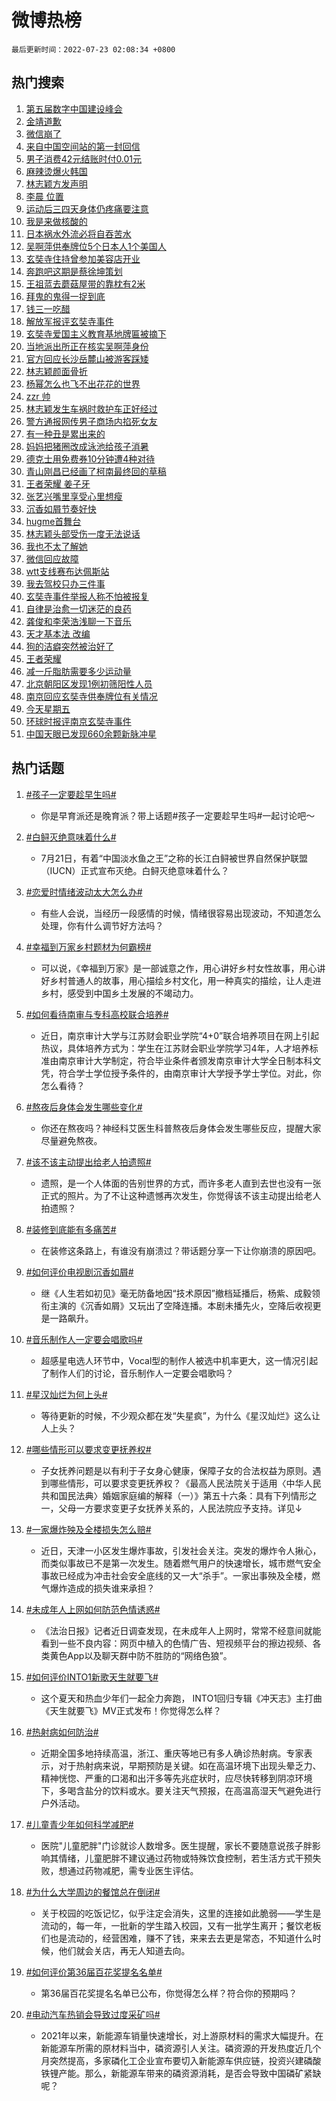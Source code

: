 # 微博热榜

`最后更新时间：2022-07-23 02:08:34 +0800`

## 热门搜索

1. [第五届数字中国建设峰会](https://m.weibo.cn/search?containerid=100103type%3D1%26t%3D10%26q%3D%23%E7%AC%AC%E4%BA%94%E5%B1%8A%E6%95%B0%E5%AD%97%E4%B8%AD%E5%9B%BD%E5%BB%BA%E8%AE%BE%E5%B3%B0%E4%BC%9A%23&stream_entry_id=51&isnewpage=1&extparam=seat%3D1%26c_type%3D51%26filter_type%3Drealtimehot%26cate%3D10103%26pos%3D0%26dgr%3D0%26display_time%3D1658513313%26pre_seqid%3D165851331318100438185&luicode=10000011&lfid=106003type%253D25%2526t%253D3%2526disable_hot%253D1%2526filter_type%253Drealtimehot)
1. [金靖道歉](https://m.weibo.cn/search?containerid=100103type%3D1%26t%3D10%26q%3D%23%E9%87%91%E9%9D%96%E9%81%93%E6%AD%89%23&stream_entry_id=31&isnewpage=1&extparam=seat%3D1%26lcate%3D5001%26realpos%3D1%26pos%3D0%26c_type%3D31%26filter_type%3Drealtimehot%26cate%3D0%26dgr%3D0%26flag%3D2%26display_time%3D1658513313%26pre_seqid%3D165851331318100438185&luicode=10000011&lfid=106003type%253D25%2526t%253D3%2526disable_hot%253D1%2526filter_type%253Drealtimehot)
1. [微信崩了](https://m.weibo.cn/search?containerid=100103type%3D1%26t%3D10%26q%3D%23%E5%BE%AE%E4%BF%A1%E5%B4%A9%E4%BA%86%23&stream_entry_id=31&isnewpage=1&extparam=seat%3D1%26lcate%3D5001%26realpos%3D2%26pos%3D1%26c_type%3D31%26filter_type%3Drealtimehot%26cate%3D0%26dgr%3D0%26flag%3D2%26display_time%3D1658513313%26pre_seqid%3D165851331318100438185&luicode=10000011&lfid=106003type%253D25%2526t%253D3%2526disable_hot%253D1%2526filter_type%253Drealtimehot)
1. [来自中国空间站的第一封回信](https://m.weibo.cn/search?containerid=100103type%3D1%26t%3D10%26q%3D%23%E6%9D%A5%E8%87%AA%E4%B8%AD%E5%9B%BD%E7%A9%BA%E9%97%B4%E7%AB%99%E7%9A%84%E7%AC%AC%E4%B8%80%E5%B0%81%E5%9B%9E%E4%BF%A1%23&stream_entry_id=31&isnewpage=1&extparam=seat%3D1%26lcate%3D5001%26realpos%3D3%26pos%3D2%26c_type%3D31%26filter_type%3Drealtimehot%26cate%3D0%26dgr%3D0%26flag%3D0%26display_time%3D1658513313%26pre_seqid%3D165851331318100438185&luicode=10000011&lfid=106003type%253D25%2526t%253D3%2526disable_hot%253D1%2526filter_type%253Drealtimehot)
1. [男子消费42元结账时付0.01元](https://m.weibo.cn/search?containerid=100103type%3D1%26t%3D10%26q%3D%23%E7%94%B7%E5%AD%90%E6%B6%88%E8%B4%B942%E5%85%83%E7%BB%93%E8%B4%A6%E6%97%B6%E4%BB%980.01%E5%85%83%23&stream_entry_id=31&isnewpage=1&extparam=seat%3D1%26lcate%3D5001%26realpos%3D4%26pos%3D3%26c_type%3D31%26filter_type%3Drealtimehot%26cate%3D0%26dgr%3D0%26flag%3D2%26display_time%3D1658513313%26pre_seqid%3D165851331318100438185&luicode=10000011&lfid=106003type%253D25%2526t%253D3%2526disable_hot%253D1%2526filter_type%253Drealtimehot)
1. [麻辣烫爆火韩国](https://m.weibo.cn/search?containerid=100103type%3D1%26t%3D10%26q%3D%23%E9%BA%BB%E8%BE%A3%E7%83%AB%E7%88%86%E7%81%AB%E9%9F%A9%E5%9B%BD%23&stream_entry_id=31&isnewpage=1&extparam=seat%3D1%26lcate%3D5001%26realpos%3D5%26pos%3D4%26c_type%3D31%26filter_type%3Drealtimehot%26cate%3D0%26dgr%3D0%26flag%3D0%26display_time%3D1658513313%26pre_seqid%3D165851331318100438185&luicode=10000011&lfid=106003type%253D25%2526t%253D3%2526disable_hot%253D1%2526filter_type%253Drealtimehot)
1. [林志颖方发声明](https://m.weibo.cn/search?containerid=100103type%3D1%26t%3D10%26q%3D%23%E6%9E%97%E5%BF%97%E9%A2%96%E6%96%B9%E5%8F%91%E5%A3%B0%E6%98%8E%23&stream_entry_id=31&isnewpage=1&extparam=seat%3D1%26lcate%3D5001%26realpos%3D6%26pos%3D5%26c_type%3D31%26filter_type%3Drealtimehot%26cate%3D0%26dgr%3D0%26flag%3D2%26display_time%3D1658513313%26pre_seqid%3D165851331318100438185&luicode=10000011&lfid=106003type%253D25%2526t%253D3%2526disable_hot%253D1%2526filter_type%253Drealtimehot)
1. [李晨 位置](https://m.weibo.cn/search?containerid=100103type%3D1%26t%3D10%26q%3D%E6%9D%8E%E6%99%A8+%E4%BD%8D%E7%BD%AE&stream_entry_id=31&isnewpage=1&extparam=seat%3D1%26lcate%3D5001%26realpos%3D7%26pos%3D6%26c_type%3D31%26filter_type%3Drealtimehot%26cate%3D0%26dgr%3D0%26flag%3D2%26display_time%3D1658513313%26pre_seqid%3D165851331318100438185&luicode=10000011&lfid=106003type%253D25%2526t%253D3%2526disable_hot%253D1%2526filter_type%253Drealtimehot)
1. [运动后三四天身体仍疼痛要注意](https://m.weibo.cn/search?containerid=100103type%3D1%26t%3D10%26q%3D%23%E8%BF%90%E5%8A%A8%E5%90%8E%E4%B8%89%E5%9B%9B%E5%A4%A9%E8%BA%AB%E4%BD%93%E4%BB%8D%E7%96%BC%E7%97%9B%E8%A6%81%E6%B3%A8%E6%84%8F%23&stream_entry_id=31&isnewpage=1&extparam=seat%3D1%26lcate%3D5001%26realpos%3D8%26pos%3D7%26c_type%3D31%26filter_type%3Drealtimehot%26cate%3D0%26dgr%3D0%26flag%3D0%26display_time%3D1658513313%26pre_seqid%3D165851331318100438185&luicode=10000011&lfid=106003type%253D25%2526t%253D3%2526disable_hot%253D1%2526filter_type%253Drealtimehot)
1. [我是来做核酸的](https://m.weibo.cn/search?containerid=100103type%3D1%26t%3D10%26q%3D%23%E6%88%91%E6%98%AF%E6%9D%A5%E5%81%9A%E6%A0%B8%E9%85%B8%E7%9A%84%23&stream_entry_id=31&isnewpage=1&extparam=seat%3D1%26lcate%3D5001%26realpos%3D9%26pos%3D8%26c_type%3D31%26filter_type%3Drealtimehot%26cate%3D0%26dgr%3D0%26flag%3D0%26display_time%3D1658513313%26pre_seqid%3D165851331318100438185&luicode=10000011&lfid=106003type%253D25%2526t%253D3%2526disable_hot%253D1%2526filter_type%253Drealtimehot)
1. [日本祸水外流必将自吞苦水](https://m.weibo.cn/search?containerid=100103type%3D1%26t%3D10%26q%3D%23%E6%97%A5%E6%9C%AC%E7%A5%B8%E6%B0%B4%E5%A4%96%E6%B5%81%E5%BF%85%E5%B0%86%E8%87%AA%E5%90%9E%E8%8B%A6%E6%B0%B4%23&stream_entry_id=31&isnewpage=1&extparam=seat%3D1%26lcate%3D5001%26realpos%3D10%26pos%3D9%26c_type%3D31%26filter_type%3Drealtimehot%26cate%3D0%26dgr%3D0%26flag%3D0%26display_time%3D1658513313%26pre_seqid%3D165851331318100438185&luicode=10000011&lfid=106003type%253D25%2526t%253D3%2526disable_hot%253D1%2526filter_type%253Drealtimehot)
1. [吴啊萍供奉牌位5个日本人1个美国人](https://m.weibo.cn/search?containerid=100103type%3D1%26t%3D10%26q%3D%23%E5%90%B4%E5%95%8A%E8%90%8D%E4%BE%9B%E5%A5%89%E7%89%8C%E4%BD%8D5%E4%B8%AA%E6%97%A5%E6%9C%AC%E4%BA%BA1%E4%B8%AA%E7%BE%8E%E5%9B%BD%E4%BA%BA%23&stream_entry_id=31&isnewpage=1&extparam=seat%3D1%26lcate%3D5001%26realpos%3D11%26pos%3D10%26c_type%3D31%26filter_type%3Drealtimehot%26cate%3D0%26dgr%3D0%26flag%3D0%26display_time%3D1658513313%26pre_seqid%3D165851331318100438185&luicode=10000011&lfid=106003type%253D25%2526t%253D3%2526disable_hot%253D1%2526filter_type%253Drealtimehot)
1. [玄奘寺住持曾参加美容店开业](https://m.weibo.cn/search?containerid=100103type%3D1%26t%3D10%26q%3D%23%E7%8E%84%E5%A5%98%E5%AF%BA%E4%BD%8F%E6%8C%81%E6%9B%BE%E5%8F%82%E5%8A%A0%E7%BE%8E%E5%AE%B9%E5%BA%97%E5%BC%80%E4%B8%9A%23&stream_entry_id=31&isnewpage=1&extparam=seat%3D1%26lcate%3D5001%26realpos%3D12%26pos%3D11%26c_type%3D31%26filter_type%3Drealtimehot%26cate%3D0%26dgr%3D0%26flag%3D0%26display_time%3D1658513313%26pre_seqid%3D165851331318100438185&luicode=10000011&lfid=106003type%253D25%2526t%253D3%2526disable_hot%253D1%2526filter_type%253Drealtimehot)
1. [奔跑吧这期是蔡徐坤策划](https://m.weibo.cn/search?containerid=100103type%3D1%26t%3D10%26q%3D%23%E5%A5%94%E8%B7%91%E5%90%A7%E8%BF%99%E6%9C%9F%E6%98%AF%E8%94%A1%E5%BE%90%E5%9D%A4%E7%AD%96%E5%88%92%23&stream_entry_id=31&isnewpage=1&extparam=seat%3D1%26lcate%3D5001%26realpos%3D13%26pos%3D12%26c_type%3D31%26filter_type%3Drealtimehot%26cate%3D0%26dgr%3D0%26flag%3D1%26display_time%3D1658513313%26pre_seqid%3D165851331318100438185&luicode=10000011&lfid=106003type%253D25%2526t%253D3%2526disable_hot%253D1%2526filter_type%253Drealtimehot)
1. [王祖蓝去蘑菇屋带的靠枕有2米](https://m.weibo.cn/search?containerid=100103type%3D1%26t%3D10%26q%3D%23%E7%8E%8B%E7%A5%96%E8%93%9D%E5%8E%BB%E8%98%91%E8%8F%87%E5%B1%8B%E5%B8%A6%E7%9A%84%E9%9D%A0%E6%9E%95%E6%9C%892%E7%B1%B3%23&stream_entry_id=31&isnewpage=1&extparam=seat%3D1%26lcate%3D5001%26realpos%3D14%26pos%3D13%26c_type%3D31%26filter_type%3Drealtimehot%26cate%3D0%26dgr%3D0%26flag%3D1%26display_time%3D1658513313%26pre_seqid%3D165851331318100438185&luicode=10000011&lfid=106003type%253D25%2526t%253D3%2526disable_hot%253D1%2526filter_type%253Drealtimehot)
1. [拜鬼的鬼得一捉到底](https://m.weibo.cn/search?containerid=100103type%3D1%26t%3D10%26q%3D%23%E6%8B%9C%E9%AC%BC%E7%9A%84%E9%AC%BC%E5%BE%97%E4%B8%80%E6%8D%89%E5%88%B0%E5%BA%95%23&stream_entry_id=31&isnewpage=1&extparam=seat%3D1%26lcate%3D5001%26realpos%3D15%26pos%3D14%26c_type%3D31%26filter_type%3Drealtimehot%26cate%3D0%26dgr%3D0%26flag%3D0%26display_time%3D1658513313%26pre_seqid%3D165851331318100438185&luicode=10000011&lfid=106003type%253D25%2526t%253D3%2526disable_hot%253D1%2526filter_type%253Drealtimehot)
1. [钱三一吃醋](https://m.weibo.cn/search?containerid=100103type%3D1%26t%3D10%26q%3D%23%E9%92%B1%E4%B8%89%E4%B8%80%E5%90%83%E9%86%8B%23&stream_entry_id=31&isnewpage=1&extparam=seat%3D1%26lcate%3D5001%26realpos%3D16%26pos%3D15%26c_type%3D31%26filter_type%3Drealtimehot%26cate%3D0%26dgr%3D0%26flag%3D0%26display_time%3D1658513313%26pre_seqid%3D165851331318100438185&luicode=10000011&lfid=106003type%253D25%2526t%253D3%2526disable_hot%253D1%2526filter_type%253Drealtimehot)
1. [解放军报评玄奘寺事件](https://m.weibo.cn/search?containerid=100103type%3D1%26t%3D10%26q%3D%23%E8%A7%A3%E6%94%BE%E5%86%9B%E6%8A%A5%E8%AF%84%E7%8E%84%E5%A5%98%E5%AF%BA%E4%BA%8B%E4%BB%B6%23&stream_entry_id=31&isnewpage=1&extparam=seat%3D1%26lcate%3D5001%26realpos%3D17%26pos%3D16%26c_type%3D31%26filter_type%3Drealtimehot%26cate%3D0%26dgr%3D0%26flag%3D0%26display_time%3D1658513313%26pre_seqid%3D165851331318100438185&luicode=10000011&lfid=106003type%253D25%2526t%253D3%2526disable_hot%253D1%2526filter_type%253Drealtimehot)
1. [玄奘寺爱国主义教育基地牌匾被摘下](https://m.weibo.cn/search?containerid=100103type%3D1%26t%3D10%26q%3D%23%E7%8E%84%E5%A5%98%E5%AF%BA%E7%88%B1%E5%9B%BD%E4%B8%BB%E4%B9%89%E6%95%99%E8%82%B2%E5%9F%BA%E5%9C%B0%E7%89%8C%E5%8C%BE%E8%A2%AB%E6%91%98%E4%B8%8B%23&stream_entry_id=31&isnewpage=1&extparam=seat%3D1%26lcate%3D5001%26realpos%3D18%26pos%3D17%26c_type%3D31%26filter_type%3Drealtimehot%26cate%3D0%26dgr%3D0%26flag%3D0%26display_time%3D1658513313%26pre_seqid%3D165851331318100438185&luicode=10000011&lfid=106003type%253D25%2526t%253D3%2526disable_hot%253D1%2526filter_type%253Drealtimehot)
1. [当地派出所正在核实吴啊萍身份](https://m.weibo.cn/search?containerid=100103type%3D1%26t%3D10%26q%3D%23%E5%BD%93%E5%9C%B0%E6%B4%BE%E5%87%BA%E6%89%80%E6%AD%A3%E5%9C%A8%E6%A0%B8%E5%AE%9E%E5%90%B4%E5%95%8A%E8%90%8D%E8%BA%AB%E4%BB%BD%23&stream_entry_id=31&isnewpage=1&extparam=seat%3D1%26lcate%3D5001%26realpos%3D19%26pos%3D18%26c_type%3D31%26filter_type%3Drealtimehot%26cate%3D0%26dgr%3D0%26flag%3D0%26display_time%3D1658513313%26pre_seqid%3D165851331318100438185&luicode=10000011&lfid=106003type%253D25%2526t%253D3%2526disable_hot%253D1%2526filter_type%253Drealtimehot)
1. [官方回应长沙岳麓山被游客踩矮](https://m.weibo.cn/search?containerid=100103type%3D1%26t%3D10%26q%3D%23%E5%AE%98%E6%96%B9%E5%9B%9E%E5%BA%94%E9%95%BF%E6%B2%99%E5%B2%B3%E9%BA%93%E5%B1%B1%E8%A2%AB%E6%B8%B8%E5%AE%A2%E8%B8%A9%E7%9F%AE%23&stream_entry_id=31&isnewpage=1&extparam=seat%3D1%26lcate%3D5001%26realpos%3D20%26pos%3D19%26c_type%3D31%26filter_type%3Drealtimehot%26cate%3D0%26dgr%3D0%26flag%3D0%26display_time%3D1658513313%26pre_seqid%3D165851331318100438185&luicode=10000011&lfid=106003type%253D25%2526t%253D3%2526disable_hot%253D1%2526filter_type%253Drealtimehot)
1. [林志颖颜面骨折](https://m.weibo.cn/search?containerid=100103type%3D1%26t%3D10%26q%3D%23%E6%9E%97%E5%BF%97%E9%A2%96%E9%A2%9C%E9%9D%A2%E9%AA%A8%E6%8A%98%23&stream_entry_id=31&isnewpage=1&extparam=seat%3D1%26lcate%3D5001%26realpos%3D21%26pos%3D20%26c_type%3D31%26filter_type%3Drealtimehot%26cate%3D0%26dgr%3D0%26flag%3D2%26display_time%3D1658513313%26pre_seqid%3D165851331318100438185&luicode=10000011&lfid=106003type%253D25%2526t%253D3%2526disable_hot%253D1%2526filter_type%253Drealtimehot)
1. [杨幂怎么也飞不出花花的世界](https://m.weibo.cn/search?containerid=100103type%3D1%26t%3D10%26q%3D%23%E6%9D%A8%E5%B9%82%E6%80%8E%E4%B9%88%E4%B9%9F%E9%A3%9E%E4%B8%8D%E5%87%BA%E8%8A%B1%E8%8A%B1%E7%9A%84%E4%B8%96%E7%95%8C%23&stream_entry_id=31&isnewpage=1&extparam=seat%3D1%26lcate%3D5001%26realpos%3D22%26pos%3D21%26c_type%3D31%26filter_type%3Drealtimehot%26cate%3D0%26dgr%3D0%26flag%3D1%26display_time%3D1658513313%26pre_seqid%3D165851331318100438185&luicode=10000011&lfid=106003type%253D25%2526t%253D3%2526disable_hot%253D1%2526filter_type%253Drealtimehot)
1. [zzr 帅](https://m.weibo.cn/search?containerid=100103type%3D1%26t%3D10%26q%3Dzzr+%E5%B8%85&stream_entry_id=31&isnewpage=1&extparam=seat%3D1%26lcate%3D5001%26realpos%3D23%26pos%3D22%26c_type%3D31%26filter_type%3Drealtimehot%26cate%3D0%26dgr%3D0%26flag%3D0%26display_time%3D1658513313%26pre_seqid%3D165851331318100438185&luicode=10000011&lfid=106003type%253D25%2526t%253D3%2526disable_hot%253D1%2526filter_type%253Drealtimehot)
1. [林志颖发生车祸时救护车正好经过](https://m.weibo.cn/search?containerid=100103type%3D1%26t%3D10%26q%3D%23%E6%9E%97%E5%BF%97%E9%A2%96%E5%8F%91%E7%94%9F%E8%BD%A6%E7%A5%B8%E6%97%B6%E6%95%91%E6%8A%A4%E8%BD%A6%E6%AD%A3%E5%A5%BD%E7%BB%8F%E8%BF%87%23&stream_entry_id=31&isnewpage=1&extparam=seat%3D1%26lcate%3D5001%26realpos%3D24%26pos%3D23%26c_type%3D31%26filter_type%3Drealtimehot%26cate%3D0%26dgr%3D0%26flag%3D2%26display_time%3D1658513313%26pre_seqid%3D165851331318100438185&luicode=10000011&lfid=106003type%253D25%2526t%253D3%2526disable_hot%253D1%2526filter_type%253Drealtimehot)
1. [警方通报网传男子商场内掐死女友](https://m.weibo.cn/search?containerid=100103type%3D1%26t%3D10%26q%3D%23%E8%AD%A6%E6%96%B9%E9%80%9A%E6%8A%A5%E7%BD%91%E4%BC%A0%E7%94%B7%E5%AD%90%E5%95%86%E5%9C%BA%E5%86%85%E6%8E%90%E6%AD%BB%E5%A5%B3%E5%8F%8B%23&stream_entry_id=31&isnewpage=1&extparam=seat%3D1%26lcate%3D5001%26realpos%3D25%26pos%3D24%26c_type%3D31%26filter_type%3Drealtimehot%26cate%3D0%26dgr%3D0%26flag%3D0%26display_time%3D1658513313%26pre_seqid%3D165851331318100438185&luicode=10000011&lfid=106003type%253D25%2526t%253D3%2526disable_hot%253D1%2526filter_type%253Drealtimehot)
1. [有一种丑是累出来的](https://m.weibo.cn/search?containerid=100103type%3D1%26t%3D10%26q%3D%23%E6%9C%89%E4%B8%80%E7%A7%8D%E4%B8%91%E6%98%AF%E7%B4%AF%E5%87%BA%E6%9D%A5%E7%9A%84%23&stream_entry_id=31&isnewpage=1&extparam=seat%3D1%26lcate%3D5001%26realpos%3D26%26pos%3D25%26c_type%3D31%26filter_type%3Drealtimehot%26cate%3D0%26dgr%3D0%26flag%3D0%26display_time%3D1658513313%26pre_seqid%3D165851331318100438185&luicode=10000011&lfid=106003type%253D25%2526t%253D3%2526disable_hot%253D1%2526filter_type%253Drealtimehot)
1. [妈妈把猪圈改成泳池给孩子消暑](https://m.weibo.cn/search?containerid=100103type%3D1%26t%3D10%26q%3D%23%E5%A6%88%E5%A6%88%E6%8A%8A%E7%8C%AA%E5%9C%88%E6%94%B9%E6%88%90%E6%B3%B3%E6%B1%A0%E7%BB%99%E5%AD%A9%E5%AD%90%E6%B6%88%E6%9A%91%23&stream_entry_id=31&isnewpage=1&extparam=seat%3D1%26lcate%3D5001%26realpos%3D27%26pos%3D26%26c_type%3D31%26filter_type%3Drealtimehot%26cate%3D0%26dgr%3D0%26flag%3D0%26display_time%3D1658513313%26pre_seqid%3D165851331318100438185&luicode=10000011&lfid=106003type%253D25%2526t%253D3%2526disable_hot%253D1%2526filter_type%253Drealtimehot)
1. [德克士用免费券10分钟遭4种对待](https://m.weibo.cn/search?containerid=100103type%3D1%26t%3D10%26q%3D%23%E5%BE%B7%E5%85%8B%E5%A3%AB%E7%94%A8%E5%85%8D%E8%B4%B9%E5%88%B810%E5%88%86%E9%92%9F%E9%81%AD4%E7%A7%8D%E5%AF%B9%E5%BE%85%23&stream_entry_id=31&isnewpage=1&extparam=seat%3D1%26lcate%3D5001%26realpos%3D28%26pos%3D27%26c_type%3D31%26filter_type%3Drealtimehot%26cate%3D0%26dgr%3D0%26flag%3D0%26display_time%3D1658513313%26pre_seqid%3D165851331318100438185&luicode=10000011&lfid=106003type%253D25%2526t%253D3%2526disable_hot%253D1%2526filter_type%253Drealtimehot)
1. [青山刚昌已经画了柯南最终回的草稿](https://m.weibo.cn/search?containerid=100103type%3D1%26t%3D10%26q%3D%23%E9%9D%92%E5%B1%B1%E5%88%9A%E6%98%8C%E5%B7%B2%E7%BB%8F%E7%94%BB%E4%BA%86%E6%9F%AF%E5%8D%97%E6%9C%80%E7%BB%88%E5%9B%9E%E7%9A%84%E8%8D%89%E7%A8%BF%23&stream_entry_id=31&isnewpage=1&extparam=seat%3D1%26lcate%3D5001%26realpos%3D29%26pos%3D28%26c_type%3D31%26filter_type%3Drealtimehot%26cate%3D0%26dgr%3D0%26flag%3D0%26display_time%3D1658513313%26pre_seqid%3D165851331318100438185&luicode=10000011&lfid=106003type%253D25%2526t%253D3%2526disable_hot%253D1%2526filter_type%253Drealtimehot)
1. [王者荣耀 姜子牙](https://m.weibo.cn/search?containerid=100103type%3D1%26t%3D10%26q%3D%E7%8E%8B%E8%80%85%E8%8D%A3%E8%80%80+%E5%A7%9C%E5%AD%90%E7%89%99&stream_entry_id=31&isnewpage=1&extparam=seat%3D1%26lcate%3D5001%26realpos%3D30%26pos%3D29%26c_type%3D31%26filter_type%3Drealtimehot%26cate%3D0%26dgr%3D0%26flag%3D0%26display_time%3D1658513313%26pre_seqid%3D165851331318100438185&luicode=10000011&lfid=106003type%253D25%2526t%253D3%2526disable_hot%253D1%2526filter_type%253Drealtimehot)
1. [张艺兴嘴里享受心里想瘦](https://m.weibo.cn/search?containerid=100103type%3D1%26t%3D10%26q%3D%23%E5%BC%A0%E8%89%BA%E5%85%B4%E5%98%B4%E9%87%8C%E4%BA%AB%E5%8F%97%E5%BF%83%E9%87%8C%E6%83%B3%E7%98%A6%23&stream_entry_id=31&isnewpage=1&extparam=seat%3D1%26lcate%3D5001%26realpos%3D31%26pos%3D30%26c_type%3D31%26filter_type%3Drealtimehot%26cate%3D0%26dgr%3D0%26flag%3D1%26display_time%3D1658513313%26pre_seqid%3D165851331318100438185&luicode=10000011&lfid=106003type%253D25%2526t%253D3%2526disable_hot%253D1%2526filter_type%253Drealtimehot)
1. [沉香如屑节奏好快](https://m.weibo.cn/search?containerid=100103type%3D1%26t%3D10%26q%3D%23%E6%B2%89%E9%A6%99%E5%A6%82%E5%B1%91%E8%8A%82%E5%A5%8F%E5%A5%BD%E5%BF%AB%23&stream_entry_id=31&isnewpage=1&extparam=seat%3D1%26lcate%3D5001%26realpos%3D32%26pos%3D31%26c_type%3D31%26filter_type%3Drealtimehot%26cate%3D0%26dgr%3D0%26flag%3D0%26display_time%3D1658513313%26pre_seqid%3D165851331318100438185&luicode=10000011&lfid=106003type%253D25%2526t%253D3%2526disable_hot%253D1%2526filter_type%253Drealtimehot)
1. [hugme首舞台](https://m.weibo.cn/search?containerid=100103type%3D1%26t%3D10%26q%3Dhugme%E9%A6%96%E8%88%9E%E5%8F%B0&stream_entry_id=31&isnewpage=1&extparam=seat%3D1%26lcate%3D5001%26realpos%3D33%26pos%3D32%26c_type%3D31%26filter_type%3Drealtimehot%26cate%3D0%26dgr%3D0%26flag%3D1%26display_time%3D1658513313%26pre_seqid%3D165851331318100438185&luicode=10000011&lfid=106003type%253D25%2526t%253D3%2526disable_hot%253D1%2526filter_type%253Drealtimehot)
1. [林志颖头部受伤一度无法说话](https://m.weibo.cn/search?containerid=100103type%3D1%26t%3D10%26q%3D%23%E6%9E%97%E5%BF%97%E9%A2%96%E5%A4%B4%E9%83%A8%E5%8F%97%E4%BC%A4%E4%B8%80%E5%BA%A6%E6%97%A0%E6%B3%95%E8%AF%B4%E8%AF%9D%23&stream_entry_id=31&isnewpage=1&extparam=seat%3D1%26lcate%3D5001%26realpos%3D34%26pos%3D33%26c_type%3D31%26filter_type%3Drealtimehot%26cate%3D0%26dgr%3D0%26flag%3D0%26display_time%3D1658513313%26pre_seqid%3D165851331318100438185&luicode=10000011&lfid=106003type%253D25%2526t%253D3%2526disable_hot%253D1%2526filter_type%253Drealtimehot)
1. [我也不太了解她](https://m.weibo.cn/search?containerid=100103type%3D1%26t%3D10%26q%3D%E6%88%91%E4%B9%9F%E4%B8%8D%E5%A4%AA%E4%BA%86%E8%A7%A3%E5%A5%B9&stream_entry_id=31&isnewpage=1&extparam=seat%3D1%26lcate%3D5001%26realpos%3D35%26pos%3D34%26c_type%3D31%26filter_type%3Drealtimehot%26cate%3D0%26dgr%3D0%26flag%3D0%26display_time%3D1658513313%26pre_seqid%3D165851331318100438185&luicode=10000011&lfid=106003type%253D25%2526t%253D3%2526disable_hot%253D1%2526filter_type%253Drealtimehot)
1. [微信回应故障](https://m.weibo.cn/search?containerid=100103type%3D1%26t%3D10%26q%3D%23%E5%BE%AE%E4%BF%A1%E5%9B%9E%E5%BA%94%E6%95%85%E9%9A%9C%23&stream_entry_id=31&isnewpage=1&extparam=seat%3D1%26lcate%3D5001%26realpos%3D36%26pos%3D35%26c_type%3D31%26filter_type%3Drealtimehot%26cate%3D0%26dgr%3D0%26flag%3D0%26display_time%3D1658513313%26pre_seqid%3D165851331318100438185&luicode=10000011&lfid=106003type%253D25%2526t%253D3%2526disable_hot%253D1%2526filter_type%253Drealtimehot)
1. [wtt支线赛布达佩斯站](https://m.weibo.cn/search?containerid=100103type%3D1%26t%3D10%26q%3D%23wtt%E6%94%AF%E7%BA%BF%E8%B5%9B%E5%B8%83%E8%BE%BE%E4%BD%A9%E6%96%AF%E7%AB%99%23&stream_entry_id=31&isnewpage=1&extparam=seat%3D1%26lcate%3D5001%26realpos%3D37%26pos%3D36%26c_type%3D31%26filter_type%3Drealtimehot%26cate%3D0%26dgr%3D0%26flag%3D1%26display_time%3D1658513313%26pre_seqid%3D165851331318100438185&luicode=10000011&lfid=106003type%253D25%2526t%253D3%2526disable_hot%253D1%2526filter_type%253Drealtimehot)
1. [我去驾校只办三件事](https://m.weibo.cn/search?containerid=100103type%3D1%26t%3D10%26q%3D%23%E6%88%91%E5%8E%BB%E9%A9%BE%E6%A0%A1%E5%8F%AA%E5%8A%9E%E4%B8%89%E4%BB%B6%E4%BA%8B%23&stream_entry_id=31&isnewpage=1&extparam=seat%3D1%26lcate%3D5001%26realpos%3D38%26pos%3D37%26c_type%3D31%26filter_type%3Drealtimehot%26cate%3D0%26dgr%3D0%26flag%3D0%26display_time%3D1658513313%26pre_seqid%3D165851331318100438185&luicode=10000011&lfid=106003type%253D25%2526t%253D3%2526disable_hot%253D1%2526filter_type%253Drealtimehot)
1. [玄奘寺事件举报人称不怕被报复](https://m.weibo.cn/search?containerid=100103type%3D1%26t%3D10%26q%3D%23%E7%8E%84%E5%A5%98%E5%AF%BA%E4%BA%8B%E4%BB%B6%E4%B8%BE%E6%8A%A5%E4%BA%BA%E7%A7%B0%E4%B8%8D%E6%80%95%E8%A2%AB%E6%8A%A5%E5%A4%8D%23&stream_entry_id=31&isnewpage=1&extparam=seat%3D1%26lcate%3D5001%26realpos%3D39%26pos%3D38%26c_type%3D31%26filter_type%3Drealtimehot%26cate%3D0%26dgr%3D0%26flag%3D0%26display_time%3D1658513313%26pre_seqid%3D165851331318100438185&luicode=10000011&lfid=106003type%253D25%2526t%253D3%2526disable_hot%253D1%2526filter_type%253Drealtimehot)
1. [自律是治愈一切迷茫的良药](https://m.weibo.cn/search?containerid=100103type%3D1%26t%3D10%26q%3D%23%E8%87%AA%E5%BE%8B%E6%98%AF%E6%B2%BB%E6%84%88%E4%B8%80%E5%88%87%E8%BF%B7%E8%8C%AB%E7%9A%84%E8%89%AF%E8%8D%AF%23&stream_entry_id=31&isnewpage=1&extparam=seat%3D1%26lcate%3D5001%26realpos%3D40%26pos%3D39%26c_type%3D31%26filter_type%3Drealtimehot%26cate%3D0%26dgr%3D0%26flag%3D0%26display_time%3D1658513313%26pre_seqid%3D165851331318100438185&luicode=10000011&lfid=106003type%253D25%2526t%253D3%2526disable_hot%253D1%2526filter_type%253Drealtimehot)
1. [龚俊和李荣浩浅聊一下音乐](https://m.weibo.cn/search?containerid=100103type%3D1%26t%3D10%26q%3D%23%E9%BE%9A%E4%BF%8A%E5%92%8C%E6%9D%8E%E8%8D%A3%E6%B5%A9%E6%B5%85%E8%81%8A%E4%B8%80%E4%B8%8B%E9%9F%B3%E4%B9%90%23&stream_entry_id=31&isnewpage=1&extparam=seat%3D1%26lcate%3D5001%26realpos%3D41%26pos%3D40%26c_type%3D31%26filter_type%3Drealtimehot%26cate%3D0%26dgr%3D0%26flag%3D0%26display_time%3D1658513313%26pre_seqid%3D165851331318100438185&luicode=10000011&lfid=106003type%253D25%2526t%253D3%2526disable_hot%253D1%2526filter_type%253Drealtimehot)
1. [天才基本法 改编](https://m.weibo.cn/search?containerid=100103type%3D1%26t%3D10%26q%3D%E5%A4%A9%E6%89%8D%E5%9F%BA%E6%9C%AC%E6%B3%95+%E6%94%B9%E7%BC%96&stream_entry_id=31&isnewpage=1&extparam=seat%3D1%26lcate%3D5001%26realpos%3D42%26pos%3D41%26c_type%3D31%26filter_type%3Drealtimehot%26cate%3D0%26dgr%3D0%26flag%3D0%26display_time%3D1658513313%26pre_seqid%3D165851331318100438185&luicode=10000011&lfid=106003type%253D25%2526t%253D3%2526disable_hot%253D1%2526filter_type%253Drealtimehot)
1. [狗的洁癖突然被治好了](https://m.weibo.cn/search?containerid=100103type%3D1%26t%3D10%26q%3D%23%E7%8B%97%E7%9A%84%E6%B4%81%E7%99%96%E7%AA%81%E7%84%B6%E8%A2%AB%E6%B2%BB%E5%A5%BD%E4%BA%86%23&stream_entry_id=31&isnewpage=1&extparam=seat%3D1%26lcate%3D5001%26realpos%3D43%26pos%3D42%26c_type%3D31%26filter_type%3Drealtimehot%26cate%3D0%26dgr%3D0%26flag%3D0%26display_time%3D1658513313%26pre_seqid%3D165851331318100438185&luicode=10000011&lfid=106003type%253D25%2526t%253D3%2526disable_hot%253D1%2526filter_type%253Drealtimehot)
1. [王者荣耀](https://m.weibo.cn/search?containerid=100103type%3D1%26t%3D10%26q%3D%E7%8E%8B%E8%80%85%E8%8D%A3%E8%80%80&stream_entry_id=31&isnewpage=1&extparam=seat%3D1%26lcate%3D5001%26realpos%3D44%26pos%3D43%26c_type%3D31%26filter_type%3Drealtimehot%26cate%3D0%26dgr%3D0%26flag%3D0%26display_time%3D1658513313%26pre_seqid%3D165851331318100438185&luicode=10000011&lfid=106003type%253D25%2526t%253D3%2526disable_hot%253D1%2526filter_type%253Drealtimehot)
1. [减一斤脂肪需要多少运动量](https://m.weibo.cn/search?containerid=100103type%3D1%26t%3D10%26q%3D%23%E5%87%8F%E4%B8%80%E6%96%A4%E8%84%82%E8%82%AA%E9%9C%80%E8%A6%81%E5%A4%9A%E5%B0%91%E8%BF%90%E5%8A%A8%E9%87%8F%23&stream_entry_id=31&isnewpage=1&extparam=seat%3D1%26lcate%3D5001%26realpos%3D45%26pos%3D44%26c_type%3D31%26filter_type%3Drealtimehot%26cate%3D0%26dgr%3D0%26flag%3D0%26display_time%3D1658513313%26pre_seqid%3D165851331318100438185&luicode=10000011&lfid=106003type%253D25%2526t%253D3%2526disable_hot%253D1%2526filter_type%253Drealtimehot)
1. [北京朝阳区发现1例初筛阳性人员](https://m.weibo.cn/search?containerid=100103type%3D1%26t%3D10%26q%3D%23%E5%8C%97%E4%BA%AC%E6%9C%9D%E9%98%B3%E5%8C%BA%E5%8F%91%E7%8E%B01%E4%BE%8B%E5%88%9D%E7%AD%9B%E9%98%B3%E6%80%A7%E4%BA%BA%E5%91%98%23&stream_entry_id=31&isnewpage=1&extparam=seat%3D1%26lcate%3D5001%26realpos%3D46%26pos%3D45%26c_type%3D31%26filter_type%3Drealtimehot%26cate%3D0%26dgr%3D0%26flag%3D0%26display_time%3D1658513313%26pre_seqid%3D165851331318100438185&luicode=10000011&lfid=106003type%253D25%2526t%253D3%2526disable_hot%253D1%2526filter_type%253Drealtimehot)
1. [南京回应玄奘寺供奉牌位有关情况](https://m.weibo.cn/search?containerid=100103type%3D1%26t%3D10%26q%3D%23%E5%8D%97%E4%BA%AC%E5%9B%9E%E5%BA%94%E7%8E%84%E5%A5%98%E5%AF%BA%E4%BE%9B%E5%A5%89%E7%89%8C%E4%BD%8D%E6%9C%89%E5%85%B3%E6%83%85%E5%86%B5%23&stream_entry_id=31&isnewpage=1&extparam=seat%3D1%26lcate%3D5001%26realpos%3D47%26pos%3D46%26c_type%3D31%26filter_type%3Drealtimehot%26cate%3D0%26dgr%3D0%26flag%3D0%26display_time%3D1658513313%26pre_seqid%3D165851331318100438185&luicode=10000011&lfid=106003type%253D25%2526t%253D3%2526disable_hot%253D1%2526filter_type%253Drealtimehot)
1. [今天星期五](https://m.weibo.cn/search?containerid=100103type%3D1%26t%3D10%26q%3D%23%E4%BB%8A%E5%A4%A9%E6%98%9F%E6%9C%9F%E4%BA%94%23&stream_entry_id=31&isnewpage=1&extparam=seat%3D1%26lcate%3D5001%26realpos%3D48%26pos%3D47%26c_type%3D31%26filter_type%3Drealtimehot%26cate%3D0%26dgr%3D0%26flag%3D0%26display_time%3D1658513313%26pre_seqid%3D165851331318100438185&luicode=10000011&lfid=106003type%253D25%2526t%253D3%2526disable_hot%253D1%2526filter_type%253Drealtimehot)
1. [环球时报评南京玄奘寺事件](https://m.weibo.cn/search?containerid=100103type%3D1%26t%3D10%26q%3D%23%E7%8E%AF%E7%90%83%E6%97%B6%E6%8A%A5%E8%AF%84%E5%8D%97%E4%BA%AC%E7%8E%84%E5%A5%98%E5%AF%BA%E4%BA%8B%E4%BB%B6%23&stream_entry_id=31&isnewpage=1&extparam=seat%3D1%26lcate%3D5001%26realpos%3D49%26pos%3D48%26c_type%3D31%26filter_type%3Drealtimehot%26cate%3D0%26dgr%3D0%26flag%3D0%26display_time%3D1658513313%26pre_seqid%3D165851331318100438185&luicode=10000011&lfid=106003type%253D25%2526t%253D3%2526disable_hot%253D1%2526filter_type%253Drealtimehot)
1. [中国天眼已发现660余颗新脉冲星](https://m.weibo.cn/search?containerid=100103type%3D1%26t%3D10%26q%3D%23%E4%B8%AD%E5%9B%BD%E5%A4%A9%E7%9C%BC%E5%B7%B2%E5%8F%91%E7%8E%B0660%E4%BD%99%E9%A2%97%E6%96%B0%E8%84%89%E5%86%B2%E6%98%9F%23&stream_entry_id=31&isnewpage=1&extparam=seat%3D1%26lcate%3D5001%26realpos%3D50%26pos%3D49%26c_type%3D31%26filter_type%3Drealtimehot%26cate%3D0%26dgr%3D0%26flag%3D0%26display_time%3D1658513313%26pre_seqid%3D165851331318100438185&luicode=10000011&lfid=106003type%253D25%2526t%253D3%2526disable_hot%253D1%2526filter_type%253Drealtimehot)

## 热门话题

1. [#孩子一定要趁早生吗#](https://m.weibo.cn/search?containerid=231522type%3D1%26t%3D10%26q%3D%23%E5%AD%A9%E5%AD%90%E4%B8%80%E5%AE%9A%E8%A6%81%E8%B6%81%E6%97%A9%E7%94%9F%E5%90%97%23&stream_entry_id=128&isnewpage=1&extparam=seat%3D1%26lcate%3D5004%26dgr%3D0%26cate%3D5004%26pos%3D1-0-0%26unitid%3D1658465776283%26c_type%3D128%26display_time%3D1658513314%26pre_seqid%3D1658513170267921328162&luicode=10000011&lfid=231648_-_4)
    - 你是早育派还是晚育派？带上话题#孩子一定要趁早生吗#一起讨论吧～

1. [#白鲟灭绝意味着什么#](https://m.weibo.cn/search?containerid=231522type%3D1%26t%3D10%26q%3D%23%E7%99%BD%E9%B2%9F%E7%81%AD%E7%BB%9D%E6%84%8F%E5%91%B3%E7%9D%80%E4%BB%80%E4%B9%88%23&stream_entry_id=128&isnewpage=1&extparam=seat%3D1%26lcate%3D5004%26dgr%3D0%26cate%3D5004%26pos%3D1-0-1%26unitid%3D1658484991982%26c_type%3D128%26display_time%3D1658513314%26pre_seqid%3D1658513170267921328162&luicode=10000011&lfid=231648_-_4)
    - 7月21日，有着“中国淡水鱼之王”之称的长江白鲟被世界自然保护联盟（IUCN）正式宣布灭绝。白鲟灭绝意味着什么？

1. [#恋爱时情绪波动太大怎么办#](https://m.weibo.cn/search?containerid=231522type%3D1%26t%3D10%26q%3D%23%E6%81%8B%E7%88%B1%E6%97%B6%E6%83%85%E7%BB%AA%E6%B3%A2%E5%8A%A8%E5%A4%AA%E5%A4%A7%E6%80%8E%E4%B9%88%E5%8A%9E%23&stream_entry_id=128&isnewpage=1&extparam=seat%3D1%26lcate%3D5004%26dgr%3D0%26cate%3D5004%26pos%3D1-0-2%26unitid%3D1658487969973%26c_type%3D128%26display_time%3D1658513314%26pre_seqid%3D1658513170267921328162&luicode=10000011&lfid=231648_-_4)
    - 有些人会说，当经历一段感情的时候，情绪很容易出现波动，不知道怎么处理，你有什么调节好方法吗？

1. [#幸福到万家乡村题材为何霸榜#](https://m.weibo.cn/search?containerid=231522type%3D1%26t%3D10%26q%3D%23%E5%B9%B8%E7%A6%8F%E5%88%B0%E4%B8%87%E5%AE%B6%E4%B9%A1%E6%9D%91%E9%A2%98%E6%9D%90%E4%B8%BA%E4%BD%95%E9%9C%B8%E6%A6%9C%23&stream_entry_id=128&isnewpage=1&extparam=seat%3D1%26lcate%3D5004%26dgr%3D0%26cate%3D5004%26pos%3D1-0-3%26unitid%3D1658391681033%26c_type%3D128%26display_time%3D1658513314%26pre_seqid%3D1658513170267921328162&luicode=10000011&lfid=231648_-_4)
    - 可以说，《幸福到万家》是一部诚意之作，用心讲好乡村女性故事，用心讲好乡村普通人的故事，用心描绘乡村文化，用一种真实的描绘，让人走进乡村，感受到中国乡土发展的不竭动力。

1. [#如何看待南审与专科高校联合培养#](https://m.weibo.cn/search?containerid=231522type%3D1%26t%3D10%26q%3D%23%E5%A6%82%E4%BD%95%E7%9C%8B%E5%BE%85%E5%8D%97%E5%AE%A1%E4%B8%8E%E4%B8%93%E7%A7%91%E9%AB%98%E6%A0%A1%E8%81%94%E5%90%88%E5%9F%B9%E5%85%BB%23&stream_entry_id=128&isnewpage=1&extparam=seat%3D1%26lcate%3D5004%26dgr%3D0%26cate%3D5004%26pos%3D1-0-4%26unitid%3D1658393186804%26c_type%3D128%26display_time%3D1658513314%26pre_seqid%3D1658513170267921328162&luicode=10000011&lfid=231648_-_4)
    - 近日，南京审计大学与江苏财会职业学院“4+0”联合培养项目在网上引起热议，具体培养方式为：学生在江苏财会职业学院学习4年，人才培养标准由南京审计大学制定，符合毕业条件者颁发南京审计大学全日制本科文凭，符合学士学位授予条件的，由南京审计大学授予学士学位。对此，你怎么看待？

1. [#熬夜后身体会发生哪些变化#](https://m.weibo.cn/search?containerid=231522type%3D1%26t%3D10%26q%3D%23%E7%86%AC%E5%A4%9C%E5%90%8E%E8%BA%AB%E4%BD%93%E4%BC%9A%E5%8F%91%E7%94%9F%E5%93%AA%E4%BA%9B%E5%8F%98%E5%8C%96%23&stream_entry_id=128&isnewpage=1&extparam=seat%3D1%26lcate%3D5004%26dgr%3D0%26cate%3D5004%26pos%3D1-0-5%26unitid%3D1658386585296%26c_type%3D128%26display_time%3D1658513314%26pre_seqid%3D1658513170267921328162&luicode=10000011&lfid=231648_-_4)
    - 你还在熬夜吗？神经科艾医生科普熬夜后身体会发生哪些反应，提醒大家尽量避免熬夜。

1. [#该不该主动提出给老人拍遗照#](https://m.weibo.cn/search?containerid=231522type%3D1%26t%3D10%26q%3D%23%E8%AF%A5%E4%B8%8D%E8%AF%A5%E4%B8%BB%E5%8A%A8%E6%8F%90%E5%87%BA%E7%BB%99%E8%80%81%E4%BA%BA%E6%8B%8D%E9%81%97%E7%85%A7%23&stream_entry_id=128&isnewpage=1&extparam=seat%3D1%26lcate%3D5004%26dgr%3D0%26cate%3D5004%26pos%3D1-0-6%26unitid%3D1658410574854%26c_type%3D128%26display_time%3D1658513314%26pre_seqid%3D1658513170267921328162&luicode=10000011&lfid=231648_-_4)
    - 遗照，是一个人体面的告别世界的方式，而许多老人直到去世也没有一张正式的照片。为了不让这种遗憾再次发生，你觉得该不该主动提出给老人拍遗照？

1. [#装修到底能有多痛苦#](https://m.weibo.cn/search?containerid=231522type%3D1%26t%3D10%26q%3D%23%E8%A3%85%E4%BF%AE%E5%88%B0%E5%BA%95%E8%83%BD%E6%9C%89%E5%A4%9A%E7%97%9B%E8%8B%A6%23&stream_entry_id=128&isnewpage=1&extparam=seat%3D1%26lcate%3D5004%26dgr%3D0%26cate%3D5004%26pos%3D1-0-7%26unitid%3D1658482889363%26c_type%3D128%26display_time%3D1658513314%26pre_seqid%3D1658513170267921328162&luicode=10000011&lfid=231648_-_4)
    - 在装修这条路上，有谁没有崩溃过？带话题分享一下让你崩溃的原因吧。

1. [#如何评价电视剧沉香如屑#](https://m.weibo.cn/search?containerid=231522type%3D1%26t%3D10%26q%3D%23%E5%A6%82%E4%BD%95%E8%AF%84%E4%BB%B7%E7%94%B5%E8%A7%86%E5%89%A7%E6%B2%89%E9%A6%99%E5%A6%82%E5%B1%91%23&stream_entry_id=128&isnewpage=1&extparam=seat%3D1%26lcate%3D5004%26dgr%3D0%26cate%3D5004%26pos%3D1-0-8%26unitid%3Dm1658513126%26c_type%3D128%26display_time%3D1658513314%26pre_seqid%3D1658513170267921328162&luicode=10000011&lfid=231648_-_4)
    - 继《人生若如初见》毫无防备地因“技术原因”撤档延播后，杨紫、成毅领衔主演的《沉香如屑》又玩出了空降连播。本剧未播先火，空降后收视更是一路飙升。

1. [#音乐制作人一定要会唱歌吗#](https://m.weibo.cn/search?containerid=231522type%3D1%26t%3D10%26q%3D%23%E9%9F%B3%E4%B9%90%E5%88%B6%E4%BD%9C%E4%BA%BA%E4%B8%80%E5%AE%9A%E8%A6%81%E4%BC%9A%E5%94%B1%E6%AD%8C%E5%90%97%23&stream_entry_id=128&isnewpage=1&extparam=seat%3D1%26lcate%3D5004%26dgr%3D0%26cate%3D5004%26pos%3D1-0-9%26unitid%3D1658470580416%26c_type%3D128%26display_time%3D1658513314%26pre_seqid%3D1658513170267921328162&luicode=10000011&lfid=231648_-_4)
    - 超感星电选人环节中，Vocal型的制作人被选中机率更大，这一情况引起了制作人们的讨论，音乐制作人一定要会唱歌吗？

1. [#星汉灿烂为何上头#](https://m.weibo.cn/search?containerid=231522type%3D1%26t%3D10%26q%3D%23%E6%98%9F%E6%B1%89%E7%81%BF%E7%83%82%E4%B8%BA%E4%BD%95%E4%B8%8A%E5%A4%B4%23&stream_entry_id=128&isnewpage=1&extparam=seat%3D1%26lcate%3D5004%26dgr%3D0%26cate%3D5004%26pos%3D1-0-10%26unitid%3D1658376402873%26c_type%3D128%26display_time%3D1658513314%26pre_seqid%3D1658513170267921328162&luicode=10000011&lfid=231648_-_4)
    - 等待更新的时候，不少观众都在发“失星疯”，为什么《星汉灿烂》这么让人上头？

1. [#哪些情形可以要求变更抚养权#](https://m.weibo.cn/search?containerid=231522type%3D1%26t%3D10%26q%3D%23%E5%93%AA%E4%BA%9B%E6%83%85%E5%BD%A2%E5%8F%AF%E4%BB%A5%E8%A6%81%E6%B1%82%E5%8F%98%E6%9B%B4%E6%8A%9A%E5%85%BB%E6%9D%83%23&stream_entry_id=128&isnewpage=1&extparam=seat%3D1%26lcate%3D5004%26dgr%3D0%26cate%3D5004%26pos%3D1-0-11%26unitid%3D1658367707663%26c_type%3D128%26display_time%3D1658513314%26pre_seqid%3D1658513170267921328162&luicode=10000011&lfid=231648_-_4)
    - 子女抚养问题是以有利于子女身心健康，保障子女的合法权益为原则。遇到哪些情形，可以要求变更抚养权？《最高人民法院关于适用〈中华人民共和国民法典〉婚姻家庭编的解释（一）》第五十六条：具有下列情形之一，父母一方要求变更子女抚养关系的，人民法院应予支持。详见↓

1. [#一家爆炸殃及全楼损失怎么赔#](https://m.weibo.cn/search?containerid=231522type%3D1%26t%3D10%26q%3D%23%E4%B8%80%E5%AE%B6%E7%88%86%E7%82%B8%E6%AE%83%E5%8F%8A%E5%85%A8%E6%A5%BC%E6%8D%9F%E5%A4%B1%E6%80%8E%E4%B9%88%E8%B5%94%23&stream_entry_id=128&isnewpage=1&extparam=seat%3D1%26lcate%3D5004%26dgr%3D0%26cate%3D5004%26pos%3D1-0-12%26unitid%3D1658492197359%26c_type%3D128%26display_time%3D1658513314%26pre_seqid%3D1658513170267921328162&luicode=10000011&lfid=231648_-_4)
    - 近日，天津一小区发生爆炸事故，引发社会关注。突发的爆炸令人揪心，而类似事故已不是第一次发生。随着燃气用户的快速增长，城市燃气安全事故已经成为冲击社会安全底线的又一大“杀手”。一家出事殃及全楼，燃气爆炸造成的损失谁来承担？

1. [#未成年人上网如何防范色情诱惑#](https://m.weibo.cn/search?containerid=231522type%3D1%26t%3D10%26q%3D%23%E6%9C%AA%E6%88%90%E5%B9%B4%E4%BA%BA%E4%B8%8A%E7%BD%91%E5%A6%82%E4%BD%95%E9%98%B2%E8%8C%83%E8%89%B2%E6%83%85%E8%AF%B1%E6%83%91%23&stream_entry_id=128&isnewpage=1&extparam=seat%3D1%26lcate%3D5004%26dgr%3D0%26cate%3D5004%26pos%3D1-0-13%26unitid%3D1658452000365%26c_type%3D128%26display_time%3D1658513314%26pre_seqid%3D1658513170267921328162&luicode=10000011&lfid=231648_-_4)
    - 《法治日报》记者近日调查发现，在未成年人上网时，常常不经意间就能看到一些不良内容：网页中植入的色情广告、短视频平台的擦边视频、各类黄色App以及聊天群中防不胜防的“网络色狼”。

1. [#如何评价INTO1新歌天生就要飞#](https://m.weibo.cn/search?containerid=231522type%3D1%26t%3D10%26q%3D%23%E5%A6%82%E4%BD%95%E8%AF%84%E4%BB%B7INTO1%E6%96%B0%E6%AD%8C%E5%A4%A9%E7%94%9F%E5%B0%B1%E8%A6%81%E9%A3%9E%23&stream_entry_id=128&isnewpage=1&extparam=seat%3D1%26lcate%3D5004%26dgr%3D0%26cate%3D5004%26pos%3D1-0-14%26unitid%3Dm1658513121%26c_type%3D128%26display_time%3D1658513314%26pre_seqid%3D1658513170267921328162&luicode=10000011&lfid=231648_-_4)
    - 这个夏天和热血少年们一起全力奔跑， INTO1回归专辑《冲天志》主打曲《天生就要飞》MV正式发布！你觉得怎么样？

1. [#热射病如何防治#](https://m.weibo.cn/search?containerid=231522type%3D1%26t%3D10%26q%3D%23%E7%83%AD%E5%B0%84%E7%97%85%E5%A6%82%E4%BD%95%E9%98%B2%E6%B2%BB%23&stream_entry_id=128&isnewpage=1&extparam=seat%3D1%26lcate%3D5004%26dgr%3D0%26cate%3D5004%26pos%3D1-0-15%26unitid%3D1658421684995%26c_type%3D128%26display_time%3D1658513314%26pre_seqid%3D1658513170267921328162&luicode=10000011&lfid=231648_-_4)
    - 近期全国多地持续高温，浙江、重庆等地已有多人确诊热射病。专家表示，对于热射病来说，早期预防是关键。如在高温环境下出现头晕乏力、精神恍惚、严重的口渴和出汗多等先兆症状时，应尽快转移到阴凉环境下，多喝含盐分的饮料或水。要关注天气预报，在高温高湿天气避免进行户外活动。

1. [#儿童青少年如何科学减肥#](https://m.weibo.cn/search?containerid=231522type%3D1%26t%3D10%26q%3D%23%E5%84%BF%E7%AB%A5%E9%9D%92%E5%B0%91%E5%B9%B4%E5%A6%82%E4%BD%95%E7%A7%91%E5%AD%A6%E5%87%8F%E8%82%A5%23&stream_entry_id=128&isnewpage=1&extparam=seat%3D1%26lcate%3D5004%26dgr%3D0%26cate%3D5004%26pos%3D1-0-16%26unitid%3Dm1658513120%26c_type%3D128%26display_time%3D1658513314%26pre_seqid%3D1658513170267921328162&luicode=10000011&lfid=231648_-_4)
    - 医院"儿童肥胖"门诊就诊人数增多。医生提醒，家长不要随意说孩子胖影响其情绪，儿童肥胖不建议通过药物或特殊饮食控制，若生活方式干预失败，想通过药物减肥，需专业医生评估。

1. [#为什么大学周边的餐馆总在倒闭#](https://m.weibo.cn/search?containerid=231522type%3D1%26t%3D10%26q%3D%23%E4%B8%BA%E4%BB%80%E4%B9%88%E5%A4%A7%E5%AD%A6%E5%91%A8%E8%BE%B9%E7%9A%84%E9%A4%90%E9%A6%86%E6%80%BB%E5%9C%A8%E5%80%92%E9%97%AD%23&stream_entry_id=128&isnewpage=1&extparam=seat%3D1%26lcate%3D5004%26dgr%3D0%26cate%3D5004%26pos%3D1-0-17%26unitid%3D1658377898058%26c_type%3D128%26display_time%3D1658513314%26pre_seqid%3D1658513170267921328162&luicode=10000011&lfid=231648_-_4)
    - 关于校园的吃饭记忆，似乎注定会消失，这里的连接如此脆弱——学生是流动的，每一年，一批新的学生踏入校园，又有一批学生离开；餐饮老板们也是流动的，经营困难，赚不了钱，来来去去更是常态，不知道什么时候，他们就会关店，再无人知道去向。

1. [#如何评价第36届百花奖提名名单#](https://m.weibo.cn/search?containerid=231522type%3D1%26t%3D10%26q%3D%23%E5%A6%82%E4%BD%95%E8%AF%84%E4%BB%B7%E7%AC%AC36%E5%B1%8A%E7%99%BE%E8%8A%B1%E5%A5%96%E6%8F%90%E5%90%8D%E5%90%8D%E5%8D%95%23&stream_entry_id=128&isnewpage=1&extparam=seat%3D1%26lcate%3D5004%26dgr%3D0%26cate%3D5004%26pos%3D1-0-18%26unitid%3D1658375504605%26c_type%3D128%26display_time%3D1658513314%26pre_seqid%3D1658513170267921328162&luicode=10000011&lfid=231648_-_4)
    - 第36届百花奖提名名单已公布，你觉得怎么样？符合你的预期吗？

1. [#电动汽车热销会导致过度采矿吗#](https://m.weibo.cn/search?containerid=231522type%3D1%26t%3D10%26q%3D%23%E7%94%B5%E5%8A%A8%E6%B1%BD%E8%BD%A6%E7%83%AD%E9%94%80%E4%BC%9A%E5%AF%BC%E8%87%B4%E8%BF%87%E5%BA%A6%E9%87%87%E7%9F%BF%E5%90%97%23&stream_entry_id=128&isnewpage=1&extparam=seat%3D1%26lcate%3D5004%26dgr%3D0%26cate%3D5004%26pos%3D1-0-19%26unitid%3Dm1658513114%26c_type%3D128%26display_time%3D1658513314%26pre_seqid%3D1658513170267921328162&luicode=10000011&lfid=231648_-_4)
    - 2021年以来，新能源车销量快速增长，对上游原材料的需求大幅提升。在新能源车所需的原材料当中，磷资源引人关注。磷资源的开发热度近几个月突然提高，多家磷化工企业宣布要切入新能源车供应链，投资兴建磷酸铁锂产能。那么，新能源车带来的磷资源消耗，是否会导致中国磷矿紧缺呢？

